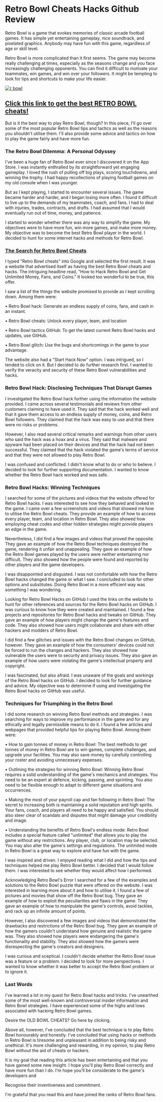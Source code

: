 # Retro Bowl Cheats Hacks Github Review

Retro Bowl is a game that evokes memories of classic arcade football games. It has simple yet entertaining gameplay, nice soundtrack, and pixelated graphics. Anybody may have fun with this game, regardless of age or skill level.

Retro Bowl is more complicated than it first seems. The game may become really challenging at times, especially as the seasons change and you face increasingly challenging opponents. You can find it difficult to motivate your teammates, win games, and win over your followers. It might be tempting to look for tips and shortcuts to make your life easier.

[![r bowl](https://github.com/retrobowlhack/tricks/assets/135709053/c7b08ac4-bd81-4995-9509-28e641057204)](https://shorturl.at/HN6CE)

## [Click this link to get the best RETRO BOWL cheats!](https://shorturl.at/HN6CE)

But is it the best way to play Retro Bowl, though? In this piece, I'll go over some of the most popular Retro Bowl tips and tactics as well as the reasons you shouldn't utilise them. I'll also provide some advice and tactics on how to play the game fairly and have more fun.

### The Retro Bowl Dilemma: A Personal Odyssey
I've been a huge fan of Retro Bowl ever since I discovered it on the App Store. I was instantly enthralled by its straightforward yet engaging gameplay. I loved the rush of pulling off big plays, scoring touchdowns, and winning the trophy. I had happy recollections of playing football games on my old console when I was younger.

But as I kept playing, I started to encounter several issues. The game became harder and harder, and I began losing more often. I found it difficult to live up to the demands of my teammates, coach, and fans. I had to deal with injuries, trades, contracts, and drafts. I had assumed that I would eventually run out of time, money, and patience.

I started to wonder whether there was any way to simplify the game. My objectives were to have more fun, win more games, and make more money. My objective was to become the best Retro Bowl player in the world. I decided to hunt for some internet hacks and methods for Retro Bowl.

### [The Search for Retro Bowl Cheats](https://shorturl.at/HN6CE)
I typed "Retro Bowl cheats" into Google and selected the first result. It was a website that advertised itself as having the best Retro Bowl cheats and hacks. The intriguing headline read, "How to Hack Retro Bowl and Get Unlimited Money, Fans, and Coins." It looked too wonderful to be true, this offer.

I saw a list of the things the website promised to provide as I kept scrolling down. Among them were:

• Retro Bowl hack: Generate an endless supply of coins, fans, and cash in an instant.

• Retro Bowl cheats: Unlock every player, team, and location

• Retro Bowl tactics GitHub: To get the latest current Retro Bowl hacks and updates, use GitHub.

• Retro Bowl glitch: Use the bugs and shortcomings in the game to your advantage.

The website also had a "Start Hack Now" option. I was intrigued, so I tended to click on it. But I decided to do further research first. I wanted to verify the veracity and security of these Retro Bowl vulnerabilities and hacks.

### Retro Bowl Hack: Disclosing Techniques That Disrupt Games
I investigated the Retro Bowl hack further using the information the website provided. I came across several testimonials and reviews from other customers claiming to have used it. They said that the hack worked well and that it gave them access to an endless supply of money, coins, and Retro Bowl followers. They claimed that the hack was easy to use and that there were no risks or problems.

However, I also read several critical remarks and warnings from other users who said the hack was a hoax and a virus. They said that malware and spyware had been placed on their devices and that the hack had not been successful. They claimed that the hack violated the game's terms of service and that they were not allowed to play Retro Bowl.

I was confused and conflicted. I didn't know what to do or who to believe. I decided to look for further supporting documentation. I wanted to know whether the Retro Bowl hack worked and was safe.

### Retro Bowl Hacks: Winning Techniques
I searched for some of the pictures and videos that the website offered for Retro Bowl hacks. I was interested to see how they behaved and looked in the game. I came over a few screenshots and videos that showed me how to utilise the Retro Bowl cheats. They provide an example of how to access every player, team, and location in Retro Bowl. They also showed how employing cheat codes and other hidden strategies might provide players an edge in the game.

Nevertheless, I did find a few images and videos that proved the opposite. They gave an example of how the Retro Bowl techniques destroyed the game, rendering it unfair and unappealing. They gave an example of how the Retro Bowl games played by the users were neither entertaining nor difficult. They also showed how the people were found and reported by other players and the game developers.

I was disappointed and disgusted. I was not comfortable with how the Retro Bowl hacks changed the game or what I saw. I concluded to look for other options and substitutes. Doing Retro Bowl in a more efficient way was something I was wondering.

Looking for Retro Bowl Hacks on GitHub
I used the links on the website to hunt for other references and sources for the Retro Bowl hacks on GitHub. I was curious to know how they were created and maintained. I found a few projects and repositories for Retro Bowl hacks and tweaks on GitHub. They gave an example of how players might change the game's features and code. They also showed how users might collaborate and share with other hackers and modders of Retro Bowl.

I did find a few glitches and issues with the Retro Bowl changes on GitHub, however. They gave an example of how the consumers' devices could not be forced to run the changes and hackers. They also showed how vulnerable the users were to security and privacy issues. They also gave an example of how users were violating the game's intellectual property and copyright.

I was fascinated, but also afraid. I was unaware of the goals and workings of the Retro Bowl hacks on GitHub. I decided to look for further guidance and advice. My objective was to determine if using and investigating the Retro Bowl hacks on GitHub was useful.

### Techniques for Triumphing in the Retro Bowl
I did some research on winning Retro Bowl methods and strategies. I was searching for ways to improve my performance in the game and for any ethically and legally permissible means to do it. I found a few articles and webpages that provided helpful tips for playing Retro Bowl. Among them were:

• How to gain tonnes of money in Retro Bowl: The best methods to get tonnes of money in Retro Bowl are to win games, complete challenges, and upgrade your facilities. You may also save money by carefully controlling your roster and avoiding unnecessary expenses.

• Outlining the strategies for winning Retro Bowl: Winning Retro Bowl requires a solid understanding of the game's mechanics and strategies. You need to be an expert at defence, kicking, passing, and sprinting. You also need to be flexible enough to adapt to different game situations and occurrences.

• Making the most of your payroll cap and fan following in Retro Bowl: The secret to increasing both is maintaining a solid reputation and high spirits. Your fans, coach, and players all need to be happy and satisfied. You should also steer clear of scandals and disputes that might damage your credibility and image.

• Understanding the benefits of Retro Bowl's endless mode: Retro Bowl includes a special feature called "unlimited" that allows you to play the game without any restrictions. Any player, club, or location may be selected. You may also alter the game's settings and regulations. The unlimited mode in Retro Bowl is a great way to explore and have fun with the game.

I was inspired and driven. I enjoyed reading what I did and how the tips and techniques helped me play Retro Bowl better. I decided that I would follow them. I was interested to see whether they would affect how I performed.

Acknowledging Retro Bowl's Error
I searched for a few of the examples and solutions to the Retro Bowl puzzle that were offered on the website. I was interested in learning more about it and how to utilise it. I found a few of pictures and movies that show off the Retro Bowl bug. They gave an example of how to exploit the peculiarities and flaws in the game. They gave an example of how to manipulate the game's controls, avoid tackles, and rack up an infinite amount of points.

However, I also discovered a few images and videos that demonstrated the drawbacks and restrictions of the Retro Bowl bug. They gave an example of how the gamers couldn't understand how genuine and realistic the game was. They also showed how players were endangering the game's functionality and stability. They also showed how the gamers were disrespecting the game's creators and designers.

I was curious and sceptical. I couldn't decide whether the Retro Bowl issue was a feature or a problem. I decided to look for more perspectives. I wanted to know whether it was better to accept the Retro Bowl problem or to ignore it.

### Last Words
I've learned a lot in my quest for Retro Bowl hacks and tricks. I've unearthed some of the most well-known and controversial insider information and Retro Bowl strategies. I have experienced some of the highs and lows associated with hacking Retro Bowl games.

Desire the OLD BOWL CHEATS? Go here by clicking.

Above all, however, I've concluded that the best technique is to play Retro Bowl honourably and honestly. I've concluded that using hacks or methods in Retro Bowl is tiresome and unpleasant in addition to being risky and unethical. It's more challenging and rewarding, in my opinion, to play Retro Bowl without the aid of cheats or hackers.

It is my goal that reading this article has been entertaining and that you have gained some new insight. I hope you'll play Retro Bowl correctly and have more fun than I do. I'm hope you'll be considerate to the game's developers and

Recognise their inventiveness and commitment.

I'm grateful that you read this and have joined the ranks of Retro Bowl fans.

